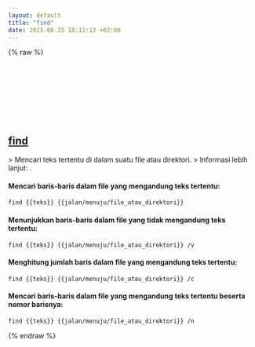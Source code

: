 ```yaml
---
layout: default
title: "find"
date: 2021-06-25 18:12:13 +02:00
---
```

{% raw %}
<h2 id="find">
  <a href="/id/windows/find.html">find</a> <a href="#find"><svg class="icon">
    <use href="/assets/images/unicode_sprite.svg#link" />
  </svg></a>
</h2>
> Mencari teks tertentu di dalam suatu file atau direktori.
> Informasi lebih lanjut: <https://docs.microsoft.com/windows-server/administration/windows-commands/find>.

#### Mencari baris-baris dalam file yang mengandung teks tertentu:
```shell
find {{teks}} {{jalan/menuju/file_atau_direktori}}
```
#### Menunjukkan baris-baris dalam file yang tidak mengandung teks tertentu:
```shell
find {{teks}} {{jalan/menuju/file_atau_direktori}} /v
```
#### Menghitung jumlah baris dalam file yang mengandung teks tertentu:
```shell
find {{teks}} {{jalan/menuju/file_atau_direktori}} /c
```
#### Mencari baris-baris dalam file yang mengandung teks tertentu beserta nomor barisnya:
```shell
find {{teks}} {{jalan/menuju/file_atau_direktori}} /n
```
{% endraw %}